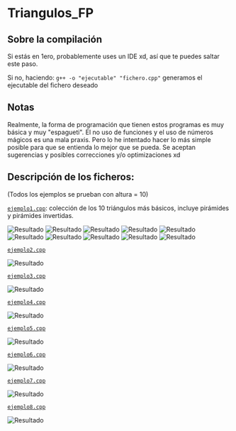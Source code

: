 # Triangulos_FP

## Sobre la compilación

Si estás en 1ero, probablemente uses un IDE xd, así que te puedes saltar este paso.  

Si no, haciendo: `g++ -o "ejecutable" "fichero.cpp"` generamos el ejecutable del fichero deseado

## Notas

Realmente, la forma de programación que tienen estos programas es muy básica y muy "espagueti". El no uso de funciones y el uso de números mágicos es una mala praxis. Pero lo he intentado hacer lo más simple posible para que se entienda lo mejor que se pueda.  Se aceptan sugerencias y posibles correcciones y/o optimizaciones xd

## Descripción de los ficheros:

(Todos los ejemplos se prueban con altura = 10)

[`ejemplo1.cpp`](ejemplo1.cpp): colección de los 10 triángulos más básicos, incluye pirámides y pirámides invertidas.

![Resultado](img/primer.png) 
![Resultado](img/second.png) 
![Resultado](img/terce.png) 
![Resultado](img/cuarto.png) 
![Resultado](img/quinto.png) 
![Resultado](img/sexto.png) 
![Resultado](img/octavo.png) 
![Resultado](img/septimo.png) 
![Resultado](img/Noveno.png) 
![Resultado](img/decimo.png)  

[`ejemplo2.cpp`](ejemplo2.cpp)  

![Resultado](img/ej2.png)  

[`ejemplo3.cpp`](ejemplo3.cpp)  

![Resultado](img/ej3.png)  

[`ejemplo4.cpp`](ejemplo4.cpp)  

![Resultado](img/ej4.png) 

[`ejemplo5.cpp`](ejemplo5.cpp)  

![Resultado](img/ej5.png) 

[`ejemplo6.cpp`](ejemplo6.cpp)  

![Resultado](img/ej6.png)  

[`ejemplo7.cpp`](ejemplo7.cpp)  

![Resultado](img/ej7.png) 

[`ejemplo8.cpp`](ejemplo8.cpp)  

![Resultado](img/ej8.png) 
